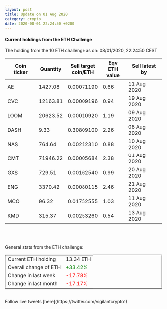 ```yaml
---
layout: post
title: Update on 01 Aug 2020
category: crypto
date: 2020-08-01 22:24:50 +0200
---
```

<!-- Global site tag (gtag.js) - Google Analytics -->
<script async src="https://www.googletagmanager.com/gtag/js?id=UA-103831149-5"></script>
<script>
  window.dataLayer = window.dataLayer || [];
  function gtag(){dataLayer.push(arguments);}
  gtag('js', new Date());

  gtag('config', 'UA-103831149-5');
</script>


#### Current holdings from the ETH Challenge

The holding from the 10 ETH challenge as on: 08/01/2020, 22:24:50 CEST

|Coin ticker|Quantity|Sell target<br>coin/ETH|Eqv ETH<br>value|Sell latest by|
|-----------|--------|-----------|-----------|--------------|
AE|1427.08|  0.00071190|0.66|11 Aug 2020|
CVC|12163.81|  0.00009196|0.94|19 Aug 2020|
LOOM|20623.52|  0.00010920|1.19|09 Aug 2020|
DASH|9.33|  0.30809100|2.26|08 Aug 2020|
NAS|764.64|  0.00212310|0.88|10 Aug 2020|
CMT|71946.22|  0.00005684|2.38|01 Aug 2020|
GXS|729.51|  0.00162540|0.99|20 Aug 2020|
ENG|3370.42|  0.00080115|2.46|21 Aug 2020|
MCO|96.32|  0.01752555|1.03|11 Aug 2020|
KMD|315.37|  0.00253260|0.54|13 Aug 2020|

<br>
<br>
<br>
General stats from the ETH challenge:

<table style="border:1px solid black;margin-left:auto;margin-right:auto;">
	<tbody>
	<tr>
		<td>Current ETH holding</td>
		<td>     13.34 ETH</td>
	</tr>
	<tr>
		<td>Overall change of ETH</td>
		<td><font color="green">+33.42%</font></td>
	</tr>
	<tr>
		<td>Change in last week</td>
		<td><font color="red">-17.78%</font></td>
	</tr>
	<tr>
		<td>Change in last month</td>
		<td><font color="red">-17.17%</font></td>
	</tr>
	</tbody>
</table>

<br>
Follow live tweets [here](https://twitter.com/vigilantcrypto1)
<br>
<br>